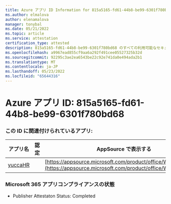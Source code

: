 ```yaml
---
title: Azure アプリ ID Information for 815a5165-fd61-44b8-be99-6301f780bd68
ms.author: elmalova
author: elenamalova
manager: tonybal
ms.date: 05/21/2022
ms.topic: article
ms.service: attestation
certification_type: attested
description: 815a5165-fd61-44b8-be99-6301f780bd68 のすべての利用可能なセキュリティとコンプライアンス情報。
ms.openlocfilehash: a9967ead855cf9aa6a292f491cee05527325b32d
ms.sourcegitcommit: 92295c3ae2ea6543be22c92e741da0e494ada2b1
ms.translationtype: MT
ms.contentlocale: ja-JP
ms.lasthandoff: 05/23/2022
ms.locfileid: "65644316"
---
```

# <a name="azure-app-id-815a5165-fd61-44b8-be99-6301f780bd68"></a>Azure アプリ ID: 815a5165-fd61-44b8-be99-6301f780bd68


### <a name="apps-associated-with-this-id"></a>この ID に関連付けられているアプリ:
| **アプリ名** | **認定** | **AppSource で表示する** |
|--------------|---------------|-----------------------|
| [yuccaHR](../forward/WA200003242.md) |  | [https://appsource.microsoft.com/product/office/WA200003242](https://appsource.microsoft.com/product/office/WA200003242) |

### <a name="microsoft-365-app-compliance-status"></a>Microsoft 365 アプリコンプライアンスの状態
- Publisher Attestaton Status: Completed
